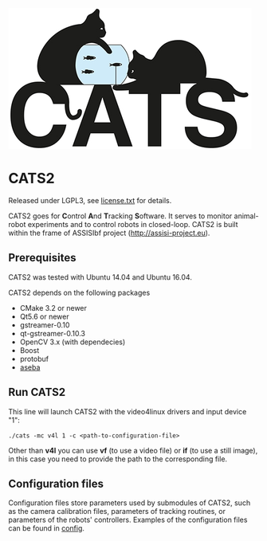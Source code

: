 ![CATS2 logo](cats-bleu.jpg?raw=true)

# CATS2

Released under LGPL3, see [license.txt](license.txt) for details.

CATS2 goes for **C**ontrol **A**nd **T**racking **S**oftware.
It serves to monitor animal-robot experiments and to control robots in closed-loop.
CATS2 is built within the frame of ASSISIbf project (http://assisi-project.eu).

## Prerequisites

CATS2 was tested with Ubuntu 14.04 and Ubuntu 16.04.

CATS2 depends on the following packages
* CMake 3.2 or newer
* Qt5.6 or newer
* gstreamer-0.10
* qt-gstreamer-0.10.3
* OpenCV 3.x (with dependecies)
* Boost
* protobuf
* [aseba](https://github.com/aseba-community/aseba)

## Run CATS2

This line will launch CATS2 with the video4linux drivers and input device "1":

    ./cats -mc v4l 1 -c <path-to-configuration-file>

Other than **v4l** you can use **vf** (to use a video file) or **if** (to use a still image),
in this case you need to provide the path to the corresponding file.

## Configuration files

Configuration files store parameters used by submodules of CATS2, such as the
camera calibration files, parameters of tracking routines, or parameters of the
robots' controllers. Examples of the configuration files can be found in
[config](config).
